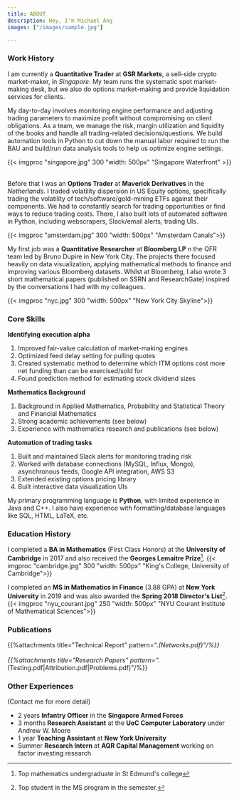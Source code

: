 ```yaml
---
title: ABOUT
description: Hey, I'm Michael Ang
images: ["/images/sample.jpg"]

---
```

### Work History
I am currently a **Quantitative Trader** at **GSR Markets**, a sell-side crypto market-maker, in *Singapore*. My team runs the systematic spot market-making desk, but we also do options market-making and provide liquidation services for clients. 

My day-to-day involves monitoring engine performance and adjusting trading parameters to maximize profit without compromising on client obligations. As a team, we manage the risk, margin utilization and liquidity of the books and handle all trading-related decisions/questions. We build automation tools in Python to cut down the manual labor required to run the BAU and build/run data analysis tools to help us optimize engine settings.

{{< imgproc "singapore.jpg" 300 "width: 500px" "Singapore Waterfront" >}}
&nbsp;  

Before that I was an **Options Trader** at **Maverick Derivatives** in the *Netherlands*. I traded volatility dispersion in US Equity options, specifically trading the volatility of tech/software/gold-mining ETFs against their components. We had to constantly search for trading opportunities or find ways to reduce trading costs. There, I also built lots of automated software in Python, including webscrapers, Slack/email alerts, trading UIs. 

{{< imgproc "amsterdam.jpg" 300 "width: 500px" "Amsterdam Canals">}}
&nbsp; 

My first job was a **Quantitative Researcher** at **Bloomberg LP** n the QFR team led by Bruno Dupire in New York City. The projects there focused heavily on data visualization, applying mathematical methods to finance and improving various Bloomberg datasets. Whilst at Bloomberg, I also wrote 3 short mathematical papers (published on SSRN and ResearchGate) inspired by the conversations I had with my colleagues.

{{< imgproc "nyc.jpg" 300 "width: 500px" "New York City Skyline">}}
&nbsp;  


### Core Skills
**Identifying execution alpha**
1. Improved fair-value calculation of market-making engines
2. Optimized feed delay setting for pulling quotes
3. Created systematic method to determine which ITM options cost more net funding than can be exercised/sold for
4. Found prediction method for estimating stock dividend sizes


**Mathematics Background**
1. Background in Applied Mathematics, Probability and Statistical Theory and Financial Mathematics
2. Strong academic achievements (see below)
3. Experience with mathematics research and publications (see below)


**Automation of trading tasks**
1. Built and maintained Slack alerts for monitoring trading risk
2. Worked with database connections (MySQL, Influx, Mongo), asynchronous feeds, Google API integration, AWS S3
3. Extended existing options pricing library
4. Built interactive data visualization UIs


My primary programming language is **Python**, with limited experience in Java and C++. I also have experience with formatting/database languages like SQL, HTML, LaTeX, etc.

### Education History

I completed a **BA in Mathematics** (First Class Honors) at the **University of Cambridge** in 2017 and also received the **Georges Lemaitre Prize**[^1]. 
{{< imgproc "cambridge.jpg" 300 "width: 500px" "King's College, University of Cambridge">}}
&nbsp;  

I completed an **MS in Mathematics in Finance** (3.88 GPA) at **New York University** in 2019 and was also awarded the **Spring 2018 Director's List**[^2]. 
{{< imgproc "nyu_courant.jpg" 250 "width: 500px" "NYU Courant Institute of Mathematical Sciences">}}
&nbsp;  

### Publications
{{%attachments title="Technical Report" pattern=".*(Networks.pdf)"/%}}  
 <br>
{{%attachments title="Research Papers" pattern=".*(Testing.pdf|Attribution.pdf|Problems.pdf)"/%}}


### Other Experiences
(Contact me for more detail)
- 2 years **Infantry Officer** in the **Singapore Armed Forces**
- 3 months **Research Assistant** at the **UoC Computer Laboratory** under Andrew W. Moore 
- 1 year **Teaching Assistant** at **New York University**
- Summer **Research Intern** at **AQR Capital Management** working on factor investing research



[^1]: Top mathematics undergraduate in St Edmund's college
[^2]: Top student in the MS program in the semester.